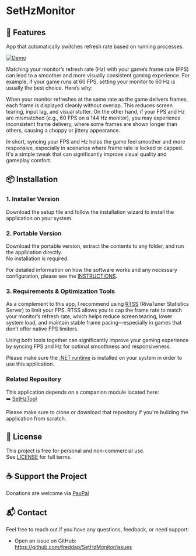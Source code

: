 # SetHzMonitor

## 🚀 Features

App that automatically switches refresh rate based on running processes.

[![Demo](https://i9.ytimg.com/vi_webp/Yv9EtkBxHNE/mq1.webp?sqp=COC58cEG-oaymwEmCMACELQB8quKqQMa8AEB-AH-CYAC0AWKAgwIABABGFMgWShlMA8=&rs=AOn4CLAZ2TWmyWavKs98snfz9MEpgNcP2w)](https://youtu.be/Yv9EtkBxHNE)

Matching your monitor’s refresh rate (Hz) with your game’s frame rate (FPS) can lead to a smoother and more visually consistent gaming experience. For example, if your game runs at 60 FPS, setting your monitor to 60 Hz is usually the best choice. Here’s why:

When your monitor refreshes at the same rate as the game delivers frames, each frame is displayed cleanly without overlap. This reduces screen tearing, input lag, and visual stutter. On the other hand, if your FPS and Hz are mismatched (e.g., 60 FPS on a 144 Hz monitor), you may experience inconsistent frame delivery, where some frames are shown longer than others, causing a choppy or jittery appearance.

In short, syncing your FPS and Hz helps the game feel smoother and more responsive, especially in scenarios where frame rate is locked or capped. It's a simple tweak that can significantly improve visual quality and gameplay comfort.

## 📦 Installation

### 1. Installer Version
Download the setup file and follow the installation wizard to install the application on your system.


### 2. Portable Version
Download the portable version, extract the contents to any folder, and run the application directly.  
No installation is required.


For detailed information on how the software works and any necessary configuration, please see the [INSTRUCTIONS](./INSTRUCTIONS.md).

### 3. Requirements & Optimization Tools

As a complement to this app, I recommend using [RTSS](https://www.guru3d.com/download/rtss-rivatuner-statistics-server-download) (RivaTuner Statistics Server) to limit your FPS. RTSS allows you to cap the frame rate to match your monitor’s refresh rate, which helps reduce screen tearing, lower system load, and maintain stable frame pacing—especially in games that don’t offer native FPS limiters.

Using both tools together can significantly improve your gaming experience by syncing FPS and Hz for optimal smoothness and responsiveness.

Please make sure the [.NET runtime](https://dotnet.microsoft.com/en-us/download/dotnet/9.0/runtime) is installed on your system in order to use this application.

### Related Repository

This application depends on a companion module located here:  
➡️ [SetHzTool](https://github.com/freddap/SetHzTool)

Please make sure to clone or download that repository if you're building the application from scratch.

## 📄 License

This project is free for personal and non-commercial use.  
See [LICENSE](./LICENSE.md) for full terms.

## ☕ Support the Project

Donations are welcome via [PayPal](https://www.paypal.com/donate?business=fredrik8801@gmail.com)

## 📬 Contact

Feel free to reach out if you have any questions, feedback, or need support:

- Open an issue on GitHub: https://github.com/freddap/SetHzMonitor/issues
